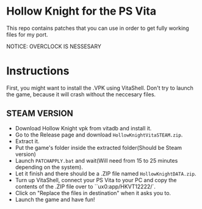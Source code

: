 # Hollow Knight for the PS Vita
This repo contains patches that you can use in order to get fully working files for my port.

NOTICE: OVERCLOCK IS NESSESARY

# Instructions
First, you might want to install the .VPK using VitaShell. Don't try to launch the game, because it will crash without the neccesary files.

## STEAM VERSION
- Download Hollow Knight vpk from vitadb and install it.
- Go to the Release page and download ``HollowKnightVitaSTEAM.zip``.
- Extract it.
- Put the game's folder inside the extracted folder(Should be Steam version)
- Launch ``PATCHAPPLY.bat`` and wait(Will need from 15 to 25 minutes depending on the system).
- Let it finish and there should be a .ZIP file named ``HollowKnightDATA.zip``.
- Turn up VitaShell, connect your PS Vita to your PC and copy the contents of the .ZIP file over to ``ux0:app/HKVT12222/`.
- Click on "Replace the files in destination" when it asks you to.
- Launch the game and have fun!
